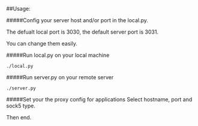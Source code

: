 ##Usage:

#####Config your server host and/or port in the local.py.

The defualt local port is 3030, the default server port is 3031.

You can change them easily.

#####Run local.py on your local machine

	./local.py

#####Run server.py on your remote server

	./server.py

#####Set your the proxy config for applications
Select hostname, port and sock5 type.

Then end.
